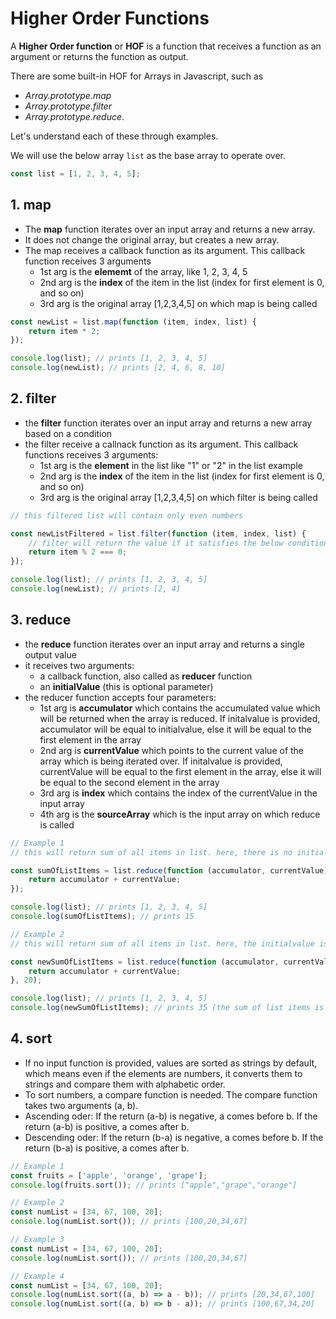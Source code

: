 # Higher Order Functions

A **Higher Order function** or **HOF** is a function that receives a function as an argument or returns the function as output.

There are some built-in HOF for Arrays in Javascript, such as

- _Array.prototype.map_
- _Array.prototype.filter_
- _Array.prototype.reduce_.

Let's understand each of these through examples.

We will use the below array `list` as the base array to operate over.

```js
const list = [1, 2, 3, 4, 5];
```

## 1. map

- The **map** function iterates over an input array and returns a new array.
- It does not change the original array, but creates a new array.
- The map receives a callback function as its argument. This callback function receives 3 arguments
  - 1st arg is the **elememt** of the array, like 1, 2, 3, 4, 5
  - 2nd arg is the **index** of the item in the list (index for first element is 0, and so on)
  - 3rd arg is the original array [1,2,3,4,5] on which map is being called

```js
const newList = list.map(function (item, index, list) {
	return item * 2;
});

console.log(list); // prints [1, 2, 3, 4, 5]
console.log(newList); // prints [2, 4, 6, 8, 10]
```

## 2. filter

- the **filter** function iterates over an input array and returns a new array based on a condition
- the filter receive a callnack function as its argument. This callback functions receives 3 arguments:
  - 1st arg is the **element** in the list like "1" or "2" in the list example
  - 2nd arg is the **index** of the item in the list (index for first element is 0, and so on)
  - 3rd arg is the original array [1,2,3,4,5] on which filter is being called

```js
// this filtered list will contain only even numbers

const newListFiltered = list.filter(function (item, index, list) {
	// filter will return the value if it satisfies the below condition
	return item % 2 === 0;
});

console.log(list); // prints [1, 2, 3, 4, 5]
console.log(newList); // prints [2, 4]
```

## 3. reduce

- the **reduce** function iterates over an input array and returns a single output value
- it receives two arguments:
  - a callback function, also called as **reducer** function
  - an **initialValue** (this is optional parameter)
- the reducer function accepts four parameters:
  - 1st arg is **accumulator** which contains the accumulated value which will be returned when the array is reduced.
    If initalvalue is provided, accumulator will be equal to initialvalue, else it will be equal to the first element in the array
  - 2nd arg is **currentValue** which points to the current value of the array which is being iterated over.
    If initalvalue is provided, currentValue will be equal to the first element in the array, else it will be equal to the second element in the array
  - 3rd arg is **index** which contains the index of the currentValue in the input array
  - 4th arg is the **sourceArray** which is the input array on which reduce is called

```js
// Example 1
// this will return sum of all items in list. here, there is no initialvalue provided

const sumOfListItems = list.reduce(function (accumulator, currentValue) {
	return accumulator + currentValue;
});

console.log(list); // prints [1, 2, 3, 4, 5]
console.log(sumOfListItems); // prints 15
```

```js
// Example 2
// this will return sum of all items in list. here, the initialvalue is provided as 20

const newSumOfListItems = list.reduce(function (accumulator, currentValue) {
	return accumulator + currentValue;
}, 20);

console.log(list); // prints [1, 2, 3, 4, 5]
console.log(newSumOfListItems); // prints 35 (the sum of list items is 15, and the initial value was 20, so, 20 + 15 = 35)
```

## 4. sort

- If no input function is provided, values are sorted as strings by default, which means even if the elements are numbers, it converts them to strings and compare them with alphabetic order.
- To sort numbers, a compare function is needed. The compare function takes two arguments (a, b).
- Ascending oder: If the return (a-b) is negative, a comes before b. If the return (a-b) is positive, a comes after b.
- Descending oder: If the return (b-a) is negative, a comes before b. If the return (b-a) is positive, a comes after b.

```js
// Example 1
const fruits = ['apple', 'orange', 'grape'];
console.log(fruits.sort()); // prints ["apple","grape","orange"]
```

```js
// Example 2
const numList = [34, 67, 100, 20];
console.log(numList.sort()); // prints [100,20,34,67]
```

```js
// Example 3
const numList = [34, 67, 100, 20];
console.log(numList.sort()); // prints [100,20,34,67]
```

```js
// Example 4
const numList = [34, 67, 100, 20];
console.log(numList.sort((a, b) => a - b)); // prints [20,34,67,100]
console.log(numList.sort((a, b) => b - a)); // prints [100,67,34,20]
```
